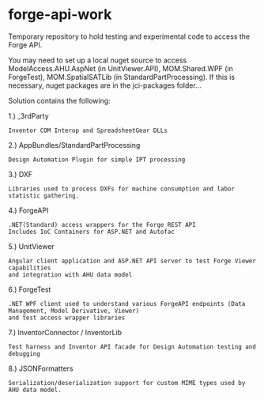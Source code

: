 # forge-api-work

Temporary repository to hold testing and experimental code to access the Forge API.

You may need to set up a local nuget source to access ModelAccess.AHU.AspNet (in UnitViewer.API), MOM.Shared.WPF (in ForgeTest), MOM.SpatialSATLib (in StandardPartProcessing).  If this is necessary, nuget packages are in the jci-packages folder...


Solution contains the following:

1.) _3rdParty 

    Inventor COM Interop and SpreadsheetGear DLLs

2.) AppBundles/StandardPartProcessing

    Design Automation Plugin for simple IPT processing
    
3.) DXF

    Libraries used to process DXFs for machine consumption and labor statistic gathering.
    
4.) ForgeAPI

    .NET(Standard) access wrappers for the Forge REST API
    Includes IoC Containers for ASP.NET and Autofac
    
5.) UnitViewer

    Angular client application and ASP.NET API server to test Forge Viewer capabilities 
    and integration with AHU data model
    
6.) ForgeTest
  
    .NET WPF client used to understand various ForgeAPI endpoints (Data Management, Model Derivative, Viewer) 
    and test access wrapper libraries 
    
7.) InventorConnector / InventorLib

    Test harness and Inventor API facade for Design Automation testing and debugging    
    
8.) JSONFormatters

    Serialization/deserialization support for custom MIME types used by AHU data model.
    
